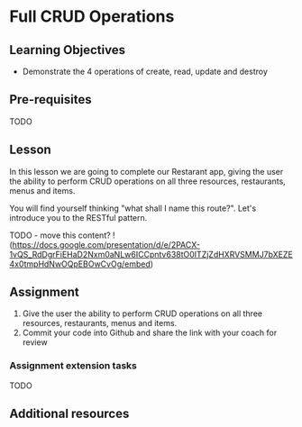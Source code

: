 # Full CRUD Operations

## Learning Objectives

* Demonstrate the 4 operations of create, read, update and destroy

## Pre-requisites
TODO

## Lesson
In this lesson we are going to complete our Restarant app, giving the user the ability to perform CRUD operations on all three resources, restaurants, menus and items.

You will find yourself thinking "what shall I name this route?". Let's introduce you to the RESTful pattern.

TODO - move this content?
!(https://docs.google.com/presentation/d/e/2PACX-1vQS_RdDgrFiEHaD2Nxm0aNLw6ICCpntv638tO0ITZjZdHXRVSMMJ7bXEZE4x0tmpHdNwOQpEBOwCvOg/embed)

## Assignment
1. Give the user the ability to perform CRUD operations on all three resources, restaurants, menus and items.
1. Commit your code into Github and share the link with your coach for review

### Assignment extension tasks
TODO

## Additional resources

